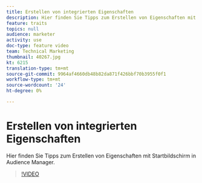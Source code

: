 ```yaml
---
title: Erstellen von integrierten Eigenschaften
description: Hier finden Sie Tipps zum Erstellen von Eigenschaften mit Startbildschirm in Audience Manager.
feature: traits
topics: null
audience: marketer
activity: use
doc-type: feature video
team: Technical Marketing
thumbnail: 40267.jpg
kt: 6215
translation-type: tm+mt
source-git-commit: 9964af4660db48b82da871f426bbf70b3955f0f1
workflow-type: tm+mt
source-wordcount: '24'
ht-degree: 0%

---
```



# Erstellen von integrierten Eigenschaften

Hier finden Sie Tipps zum Erstellen von Eigenschaften mit Startbildschirm in Audience Manager.

>[!VIDEO](https://video.tv.adobe.com/v/40267/?quality=12&learn=on)
